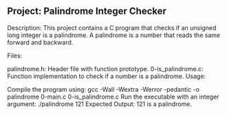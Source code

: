 ## Project: Palindrome Integer Checker

Description: This project contains a C program that checks if an unsigned long integer is a palindrome. A palindrome is a number that reads the same forward and backward.

Files:

palindrome.h: Header file with function prototype.
0-is_palindrome.c: Function implementation to check if a number is a palindrome.
Usage:

Compile the program using: gcc -Wall -Wextra -Werror -pedantic -o palindrome 0-main.c 0-is_palindrome.c
Run the executable with an integer argument: ./palindrome 121
Expected Output: 121 is a palindrome.
